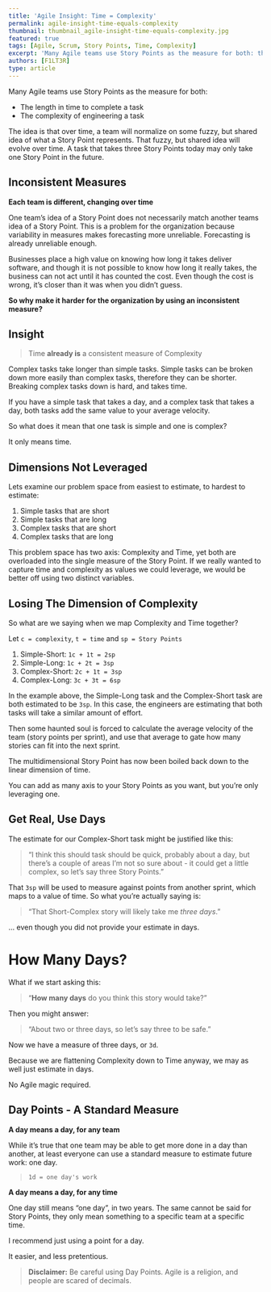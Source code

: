 ```yaml
---
title: 'Agile Insight: Time = Complexity'
permalink: agile-insight-time-equals-complexity
thumbnail: thumbnail_agile-insight-time-equals-complexity.jpg
featured: true
tags: [Agile, Scrum, Story Points, Time, Complexity]
excerpt: 'Many Agile teams use Story Points as the measure for both: the length in time to complete a task and complexity of engineering a task. But is this a redundant measure?'
authors: [F1LT3R]
type: article
---
```


Many Agile teams use Story Points as the measure for both:

- The length in time to complete a task
- The complexity of engineering a task

The idea is that over time, a team will normalize on some fuzzy, but shared idea of what a Story Point represents. That fuzzy, but shared idea will evolve over time. A task that takes three Story Points today may only take one Story Point in the future.

## Inconsistent Measures

**Each team is different, changing over time**

One team’s idea of a Story Point does not necessarily match another teams idea of a Story Point. This is a problem for the organization because variability in measures makes forecasting more unreliable. Forecasting is already unreliable enough.


Businesses place a high value on knowing how long it takes deliver software, and though it is not possible to know how long it really takes, the business can not act until it has counted the cost. Even though the cost is wrong, it’s closer than it was when you didn’t guess.

**So why make it harder for the organization by using an inconsistent measure?**

## Insight

> Time **already is** a consistent measure of Complexity

Complex tasks take longer than simple tasks. Simple tasks can be broken down more easily than complex tasks, therefore they can be shorter. Breaking complex tasks down is hard, and takes time.

If you have a simple task that takes a day, and a complex task that takes a day, both tasks add the same value to your average velocity. 

So what does it mean that one task is simple and one is complex?

It only means time.

## Dimensions Not Leveraged

Lets examine our problem space from easiest to estimate, to hardest to estimate:

1. Simple tasks that are short
2. Simple tasks that are long
3. Complex tasks that are short
4. Complex tasks that are long

This problem space has two axis: Complexity and Time, yet both are overloaded into the single measure of the Story Point. If we really wanted to capture time and complexity as values we could leverage, we would be better off using two distinct variables.

## Losing The Dimension of Complexity

So what are we saying when we map Complexity and Time together?

Let `c = complexity`, `t = time` and `sp = Story Points`

1. Simple-Short: `1c + 1t = 2sp`
2. Simple-Long: `1c + 2t = 3sp`
3. Complex-Short: `2c + 1t = 3sp`
4. Complex-Long: `3c + 3t = 6sp` 

In the example above, the Simple-Long task and the Complex-Short task are both estimated to be `3sp`. In this case, the engineers are estimating that both tasks will take a similar amount of effort. 

Then some haunted soul is forced to calculate the average velocity of the team (story points per sprint), and use that average to gate how many stories can fit into the next sprint. 

The multidimensional Story Point has now been boiled back down to the linear dimension of time.

You can add as many axis to your Story Points as you want, but you’re only leveraging one.

## Get Real, Use Days

The estimate for our Complex-Short task might be justified like this:

> “I think this should task should be quick, probably about a day, but there’s a couple of areas I’m not so sure about - it could get a little complex, so let’s say three Story Points.”

That `3sp` will be used to measure against points from another sprint, which maps to a value of time. So what you’re actually saying is:

> “That Short-Complex story will likely take me *three days*.”

… even though you did not provide your estimate in days.

# How Many Days?

What if we start asking this:

> “**How many days** do you think this story would take?”

Then you might answer:

> “About two or three days, so let’s say three to be safe.”

Now we have a measure of three days, or `3d`.

Because we are flattening Complexity down to Time anyway, we may as well just estimate in days. 

No Agile magic required.

## Day Points - A Standard Measure

**A day means a day, for any team** 

While it’s true that one team may be able to get more done in a day than another, at least everyone can use a standard measure to estimate future work: one day.

> `1d = one day's work`

**A day means a day, for any time**

One day still means “one day”, in two years. The same cannot be said for Story Points, they only mean something to a specific team at a specific time.

I recommend just using a point for a day.

It easier, and less pretentious.

> **Disclaimer:** Be careful using Day Points. Agile is a religion, and people are scared of decimals.